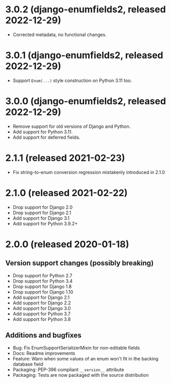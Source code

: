 # 3.0.2 (django-enumfields2, released 2022-12-29)

* Corrected metadata, no functional changes.

# 3.0.1 (django-enumfields2, released 2022-12-29)

* Support `Enum(...)` style construction on Python 3.11 too.

# 3.0.0 (django-enumfields2, released 2022-12-29)

* Remove support for old versions of Django and Python.
* Add support for Python 3.11.
* Add support for deferred fields.

# 2.1.1 (released 2021-02-23)

* Fix string-to-enum conversion regression mistakenly
  introduced in 2.1.0

# 2.1.0 (released 2021-02-22)

* Drop support for Django 2.0
* Drop support for Django 2.1
* Add support for Django 3.1
* Add support for Python 3.9.2+

# 2.0.0 (released 2020-01-18)

## Version support changes (possibly breaking)

* Drop support for Python 2.7
* Drop support for Python 3.4
* Drop support for Django 1.8
* Drop support for Django 1.10
* Add support for Django 2.1
* Add support for Django 2.2
* Add support for Django 3.0
* Add support for Python 3.7
* Add support for Python 3.8

## Additions and bugfixes

* Bug: Fix EnumSupportSerializerMixin for non-editable fields
* Docs: Readme improvements
* Feature: Warn when some values of an enum won't fit in the backing database field
* Packaging: PEP-396 compliant `__version__` attribute
* Packaging: Tests are now packaged with the source distribution
